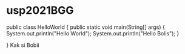 # usp2021BGG

public class HelloWorld {
    public static void main(String[] args)
    {
        System.out.println("Hello World");
        System.out.println("Hello Bolis");
    }
    
}
Kak si Bobii
